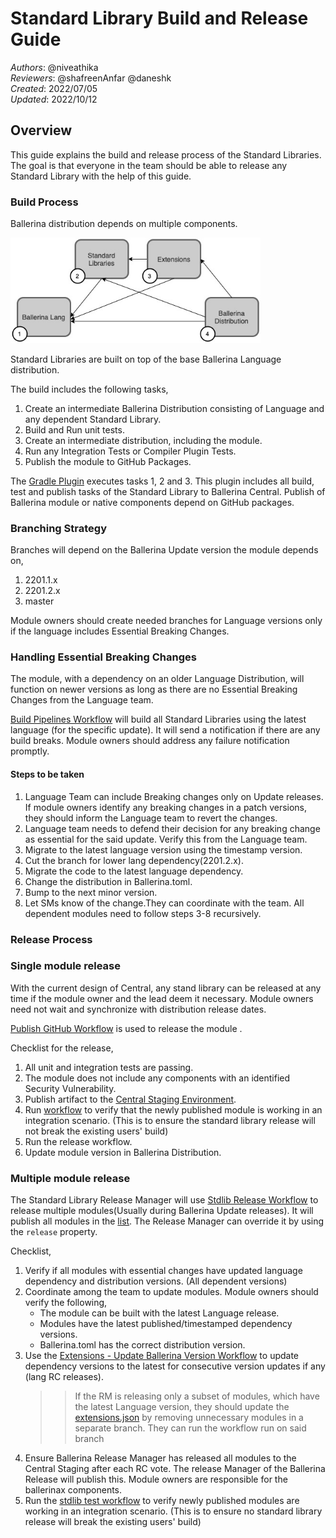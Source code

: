 # Standard Library Build and Release Guide

_Authors_: @niveathika  
_Reviewers_: @shafreenAnfar @daneshk  
_Created_: 2022/07/05  
_Updated_: 2022/10/12

## Overview

This guide explains the build and release process of the Standard Libraries. The goal is that everyone in the team should be able to release any Standard Library with the help of this guide.

### Build Process

Ballerina distribution depends on multiple components.

<img src="_resources/BallerinaComponentsDependency.jpg" alt="drawing" width='400'/>

Standard Libraries are built on top of the base Ballerina Language distribution.

The build includes the following tasks,
1. Create an intermediate Ballerina Distribution consisting of Language and any dependent Standard Library.
2. Build and Run unit tests.
3. Create an intermediate distribution, including the module.
4. Run any Integration Tests or Compiler Plugin Tests.
5. Publish the module to GitHub Packages.

The [Gradle Plugin](https://github.com/ballerina-platform/plugin-gradle) executes tasks 1, 2 and 3. This plugin includes all build, test and publish tasks of the Standard Library to Ballerina Central. Publish of Ballerina module or native components depend on GitHub packages.

### Branching Strategy

Branches will depend on the Ballerina Update version the module depends on,

1. 2201.1.x
2. 2201.2.x
3. master

Module owners should create needed branches for Language versions only if the language includes Essential Breaking Changes.

### Handling Essential Breaking Changes

The module, with a dependency on an older Language Distribution, will function on newer versions as long as there are no Essential Breaking Changes from the Language team.

[Build Pipelines Workflow](https://github.com/ballerina-platform/ballerina-release/actions/workflows/daily-full-build-2201.2.x.yml) will build all Standard Libraries using the latest language (for the specific update). It will send a notification if there are any build breaks. Module owners should address any failure notification promptly.

#### Steps to be taken

1. Language Team can include Breaking changes only on Update releases. If module owners identify any breaking changes in a patch versions, they should inform the Language team to revert the changes.
2. Language team needs to defend their decision for any breaking change as essential for the said update. Verify this from the Language team.
3. Migrate to the latest language version using the timestamp version.
4. Cut the branch for lower lang dependency(2201.2.x).
5. Migrate the code to the latest language dependency.
6. Change the distribution in Ballerina.toml.
7. Bump to the next minor version.
8. Let SMs know of the change.They can coordinate with the team. All dependent modules need to follow steps 3-8 recursively.

### Release Process

### Single module release

With the current design of Central, any stand library can be released at any time if the module owner and the lead deem it necessary. Module owners need not wait and synchronize with distribution release dates.

[Publish GitHub Workflow](https://github.com/ballerina-platform/module-ballerina-http/actions/workflows/publish-release.yml) is used to release the module .

Checklist for the release,
1. All unit and integration tests are passing.
2. The module does not include any components with an identified Security Vulnerability.
3. Publish artifact to the [Central Staging Environment](https://github.com/ballerina-platform/module-ballerina-http/actions/workflows/central-publish.yml).
4. Run [workflow](https://github.com/ballerina-platform/ballerina-standard-library/actions/workflows/test_stdlib_releases_with_staging.yml) to verify that the newly published module is working in an integration scenario. (This is to ensure the standard library release will not break the existing users' build)
5. Run the release workflow.
6. Update module version in Ballerina Distribution.

### Multiple module release

The Standard Library Release Manager will use [Stdlib Release Workflow](https://github.com/ballerina-platform/ballerina-standard-library/actions/workflows/release_pipeline.yml) to release multiple modules(Usually during Ballerina Update releases). It will publish all modules in the [list](https://github.com/ballerina-platform/ballerina-standard-library/blob/main/dashboard/resources/stdlib_modules.json#L1). The Release Manager can override it by using the `release` property.

Checklist,
1. Verify if all modules with essential changes have updated language dependency and distribution versions. (All dependent versions)
2. Coordinate among the team to update modules. Module owners should verify the following,
   - The module can be built with the latest Language release.
   - Modules have the latest published/timestamped dependency versions.
   - Ballerina.toml has the correct distribution version.
3. Use the [Extensions - Update Ballerina Version Workflow](https://github.com/ballerina-platform/ballerina-release/actions/workflows/update_dependency_version.yml) to update dependency versions to the latest for consecutive version updates if any (lang RC releases).
   >> If the RM is releasing only a subset of modules, which have the latest Language version, they should update the [extensions.json](https://github.com/ballerina-platform/ballerina-release/blob/master/dependabot/resources/extensions.json) by removing unnecessary modules in a separate branch. They can run the workflow run on said branch
4. Ensure Ballerina Release Manager has released all modules to the Central Staging after each RC vote. The release Manager of the Ballerina Release will publish this. Module owners are responsible for the ballerinax components.
5. Run the [stdlib test workflow](https://github.com/ballerina-platform/ballerina-standard-library/actions/workflows/test_stdlib_releases_with_staging.yml) to verify newly published modules are working in an integration scenario. (This is to ensure no standard library release will break the existing users' build)